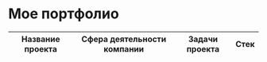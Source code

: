 # Мое портфолио
| Название проекта | Сфера деятельности компании | Задачи проекта | Стек |
| ------ | ------ | ------ | ------ |

